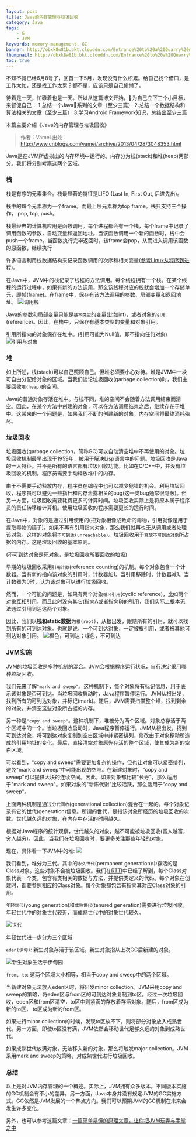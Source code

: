 ```yaml
---
layout: post
title: Java的内存管理与垃圾回收
category: Java
tags:
    - G
    - JVM
keywords: memory-management, GC
banner: http://obxk8w81b.bkt.clouddn.com/Entrance%20to%20a%20Quarry%20near%20Saint-Remy.jpg
thumbnail: http://obxk8w81b.bkt.clouddn.com/Entrance%20to%20a%20Quarry%20near%20Saint-Remy.jpg
toc: true
---
```

不知不觉已经6月8号了，回首一下5月，发现没有什么积累。给自己找个借口，是工作太忙，还是找工作太累？都不是，应该只是自己偷懒了。

待着是一天，忙碌着也是一天。所以从这篇博文开始，为自己立下三个小目标，来督促自己：
1.总结一个Java系列的文章（至少三篇）
2.总结一个数据结构和算法相关的文章（至少三篇）
3.学习Android Framework知识，总结出至少三篇

本篇主要介绍《Java的内存管理与垃圾回收》
<!--more-->

> 作者：Vamei 出处：http://www.cnblogs.com/vamei/archive/2013/04/28/3048353.html


Java是在JVM所虚拟出的内存环境中运行的。内存分为栈(stack)和堆(heap)两部分。我们将分别考察这两个区域。

### 栈
栈是有序的元素集合。栈最显著的特征是LIFO (Last In, First Out, 后进先出)。

栈中的每个元素称为一个frame。而最上层元素称为top frame。栈只支持三个操作， pop, top, push。

栈最经典的计算机应用是函数调用。每个进程都会有一个栈，每个frame中记录了调用函数的参数，自动变量和返回地址。当该函数调用一个新的函数时，栈中会 push一个frame。当函数执行完毕返回时，该frame会pop，从而进入调用该函数的原函数，继续执行

许多语言利用栈数据结构来记录函数调用的次序和相关变量([参考Linux从程序到进程](http://www.cnblogs.com/vamei/archive/2012/10/09/2715388.html))。

在Java中，JVM中的栈记录了线程的方法调用。每个线程拥有一个栈。在某个线程的运行过程中，如果有新的方法调用，那么该线程对应的栈就会增加一个存储单元，即帧(frame)。在frame中，保存有该方法调用的参数、局部变量和返回地址。
![调用栈](/images/blogimages/2018/function_stack.png)

Java的参数和局部变量只能是`基本类型`的变量(比如int)，或者对象的`引用`(reference)。因此，在栈中，只保存有基本类型的变量和对象引用。

引用所指向的对象保存在堆中。(引用可能为Null值，即不指向任何对象)
![引用与对象](/images/blogimages/2018/reference_object.png)

### 堆
如上所述，栈(stack)可以自己照顾自己。但堆必须要小心对待。堆是JVM中一块可自由分配给对象的区域。当我们谈论垃圾回收(garbage collection)时，我们主要回收`堆(heap)`的空间。

Java的普通对象存活在堆中。与栈不同，堆的空间不会随着方法调用结束而清空。因此，在某个方法中创建的对象，可以在方法调用结束之后，继续存在于堆中。这带来的一个问题是，如果我们不断的创建新的对象，内存空间将最终消耗殆尽。

### 垃圾回收
垃圾回收(garbage collection，简称GC)可以自动清空堆中不再使用的对象。垃圾回收机制最早出现于1959年，被用于解决Lisp语言中的问题。垃圾回收是Java的一大特征。并不是所有的语言都有垃圾回收功能。比如在C/C++中，并没有垃圾回收的机制。程序员需要手动释放堆中的内存。

由于不需要手动释放内存，程序员在编程中也可以减少犯错的机会。利用垃圾回收，程序员可以避免一些指针和内存泄露相关的bug(这一类bug通常很隐蔽)。但另一方面，垃圾回收需要耗费更多的计算时间。垃圾回收实际上是将原本属于程序员的责任转移给计算机。使用垃圾回收的程序需要更长的运行时间。

在Java中，对象的是通过引用使用的(把对象相像成致命的毒物，引用就像是用于提取毒物的镊子)。如果不再有引用指向对象，那么我们就再也无从调用或者处理该对象。这样的对象将`不可到达(unreachable)`。垃圾回收用于`释放不可到达对象`所占据的内存。这是垃圾回收的基本原则。

(不可到达对象是死对象，是垃圾回收所要回收的垃圾)

早期的垃圾回收采用`引用计数`(reference counting)的机制。每个对象包含一个计数器。当有新的指向该对象的引用时，计数器加1。当引用移除时，计数器减1。当计数器为0时，认为该对象可以进行垃圾回收。

然而，一个可能的问题是，如果有两个对象`循环引用`(cyclic reference)，比如两个对象互相引用，而且此时没有其它(指向A或者指向B)的引用，我们实际上根本无法通过引用到达这两个对象。

因此，我们以**栈和static数据**为`根(root)`，从根出发，跟随所有的引用，就可以找到所有的可到达对象。也就是说，一个可到达对象，一定被根引用，或者被其他可到达对象引用。
![橙色，可到达；绿色，不可到达](/images/blogimages/2018/reachable_unreachable.png)

### JVM实施
JVM的垃圾回收是多种机制的混合。JVM会根据程序运行状况，自行决定采用哪种垃圾回收。

我们先来了解`"mark and sweep"`。这种机制下，每个对象将有标记信息，用于表示该对象是否可到达。当垃圾回收启动时，Java程序暂停运行。JVM从根出发，找到所有的可到达对象，并标记(mark)。随后，JVM需要扫描整个堆，找到剩余的对象，并清空这些对象所占据的内存。

另一种是`"copy and sweep"`。这种机制下，堆被分为两个区域。对象总存活于两个区域中的一个。当垃圾回收启动时，Java程序暂停运行。JVM从根出发，找到可到达对象，将可到达对象复制到空白区域中并紧密排列，修改由于对象移动所造成的引用地址的变化。最后，直接清空对象原先存活的整个区域，使其成为新的空白区域。

可以看到，"copy and sweep"需要更加复杂的操作，但也让对象可以紧密排列，避免"mark and sweep"中可能出现的空隙。在新建对象时，"copy and sweep"可以提供大块的连续空间。因此，如果对象都比较"长寿"，那么适用于"mark and sweep"。如果对象的"新陈代谢"比较活跃，那么适用于"copy and sweep"。

上面两种机制是通过`分代回收`(generational collection)混合在一起的。每个对象记录有它的世代(generation)信息。所谓的世代，是指该对象所经历的垃圾回收的次数。世代越久远的对象，在内存中存活的时间越久。

根据对Java程序的统计观察，世代越久的对象，越不可能被垃圾回收(富人越富，穷人越穷)。因此，当我们在垃圾回收时，要更多关注那些年轻的对象。

现在，具体看一下JVM中的堆:
![](/images/blogimages/2018/heap_generation.png)

我们看到，堆分为三代。其中的`永久世代`(permanent generation)中存活的是Class对象。这些对象不会被垃圾回收。我们在[RTTI](http://www.cnblogs.com/vamei/archive/2013/04/14/3013985.html)中已经了解到，每个Class对象代表一个类，包含有类相关的数据与方法，并提供类定义的代码。每个对象在创建时，都要参照相应的Class对象。每个对象都包含有指向其对应Class对象的引用。

`年轻世代`(young generation)和`成熟世代`(tenured generation)需要进行垃圾回收。年轻世代中的对象世代较近，而成熟世代中的对象世代较久。

![世代](/images/blogimages/2018/generations.jpg)


年轻世代进一步分为三个区域

`eden(伊甸)`: 新生对象存活于该区域。新生对象指从上次GC后新建的对象。

![新生对象生活于伊甸园](/images/blogimages/2018/eden_objects.jpg)

`from, to`: 这两个区域大小相等，相当于copy and sweep中的两个区域。

当新建对象无法放入eden区时，将出发minor collection。JVM采用copy and sweep的策略，将eden区与from区的可到达对象复制到to区。经过一次垃圾回收，eden区和from区清空，to区中则紧密的存放着存活对象。随后，from区成为新的to区， to区成为新的from区。

如果进行minor collection的时候，发现to区放不下，则将部分对象放入成熟世代。另一方面，即使to区没有满，JVM依然会移动世代足够久远的对象到成熟世代。

如果成熟世代放满对象，无法移入新的对象，那么将触发major collection。JVM采用mark and sweep的策略，对成熟世代进行垃圾回收。


### 总结
以上是对JVM内存管理的一个概述。实际上，JVM拥有众多版本。不同版本实施的GC机制会有不小的差异。另一方面，Java本身并没有规定JVM的GC实施方式。GC依然是JVM发展的一个热点方向。我们可以预期JVM的GC机制在未来会发生许多变化。

另外，也可以参考这篇文章：[一篇简单易懂的原理文章，让你把JVM玩弄与手掌之中](https://www.jianshu.com/p/63fe09fe1a60)

